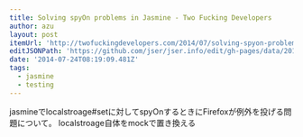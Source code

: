 ```yaml
---
title: Solving spyOn problems in Jasmine - Two Fucking Developers
author: azu
layout: post
itemUrl: 'http://twofuckingdevelopers.com/2014/07/solving-spyon-problems-in-jasmine/'
editJSONPath: 'https://github.com/jser/jser.info/edit/gh-pages/data/2014/07/index.json'
date: '2014-07-24T08:19:09.481Z'
tags:
  - jasmine
  - testing
---
```

jasmineでlocalstroage#setに対してspyOnするときにFirefoxが例外を投げる問題について。
localstroage自体をmockで置き換える
